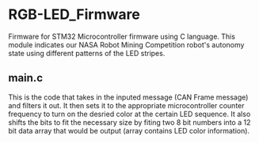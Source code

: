 # RGB-LED_Firmware
Firmware for STM32 Microcontroller firmware using C language. This module indicates our NASA Robot Mining Competition robot's autonomy state using different patterns of the LED stripes.

## main.c
This is the code that takes in the inputed message (CAN Frame message) and filters it out. It then sets it to the appropriate microcontroller counter frequency to turn on the desried color at the certain LED sequence. It also shifts the bits to fit the necessary size by fiting two 8 bit numbers into a 12 bit data array that would be output (array contains LED color information).
